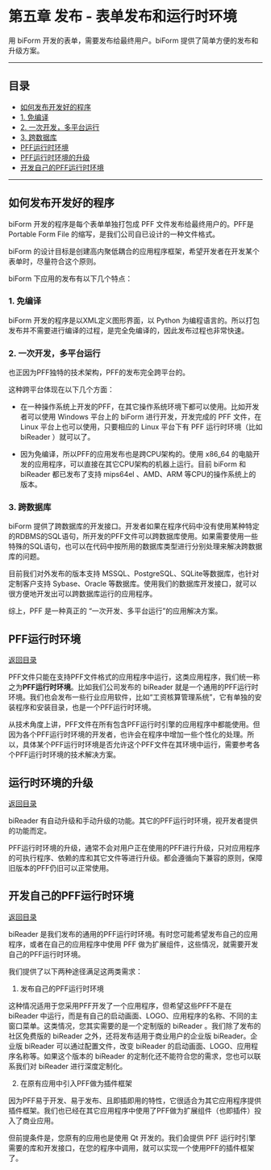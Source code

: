 # 第五章 发布 - 表单发布和运行时环境

用 biForm 开发的表单，需要发布给最终用户。biForm 提供了简单方便的发布和升级方案。

---

<h2 id="category">目录</h2>

- [如何发布开发好的程序](#如何发布开发好的程序)
 - [1. 免编译](#_1-免编译)
 - [2. 一次开发，多平台运行](#_2-一次开发，多平台运行)
 - [3. 跨数据库](#_3-跨数据库)
- [PFF运行时环境](#PFF运行时环境)
- [PFF运行时环境的升级](#PFF运行时环境的升级)
- [开发自己的PFF运行时环境](#开发自己的PFF运行时环境)

---

## 如何发布开发好的程序

biForm 开发的程序是每个表单单独打包成 PFF 文件发布给最终用户的。PFF是 Portable Form File 的缩写，是我们公司自已设计的一种文件格式。

biForm 的设计目标是创建高内聚低耦合的应用程序框架，希望开发者在开发某个表单时，尽量符合这个原则。

biForm 下应用的发布有以下几个特点：

### 1. 免编译

biForm 开发的程序是以XML定义图形界面，以 Python 为编程语言的。所以打包发布并不需要进行编译的过程，是完全免编译的，因此发布过程也非常快速。

### 2. 一次开发，多平台运行

也正因为PFF独特的技术架构，PFF的发布完全跨平台的。

这种跨平台体现在以下几个方面：

- 在一种操作系统上开发的PFF，在其它操作系统环境下都可以使用。比如开发者可以使用 Windows 平台上的 biForm 进行开发，开发完成的 PFF 文件，在 Linux 平台上也可以使用，只要相应的 Linux 平台下有 PFF 运行时环境（比如 biReader ）就可以了。

- 因为免编译，所以PFF的应用发布也是跨CPU架构的。使用 x86_64 的电脑开发的应用程序，可以直接在其它CPU架构的机器上运行。目前 biForm 和 biReader 都已发布了支持 mips64el 、AMD、ARM 等CPU的操作系统上的版本。

### 3. 跨数据库

biForm 提供了跨数据库的开发接口。开发者如果在程序代码中没有使用某种特定的RDBMS的SQL语句，所开发的PFF文件可以跨数据库使用。如果需要使用一些特殊的SQL语句，也可以在代码中按所用的数据库类型进行分别处理来解决跨数据库的问题。

目前我们对外发布的版本支持 MSSQL、PostgreSQL、SQLite等数据库，也针对定制客户支持 Sybase、Oracle 等数据库。使用我们的数据库开发接口，就可以很方便地开发出可以跨数据库运行的应用程序。

综上，PFF 是一种真正的 “一次开发、多平台运行”的应用解决方案。

## PFF运行时环境

[返回目录](#category)

PFF文件只能在支持PFF文件格式的应用程序中运行，这类应用程序，我们统一称之为**PFF运行时环境**。比如我们公司发布的 biReader 就是一个通用的PFF运行时环境。我们也会发布一些行业应用软件，比如“工资核算管理系统”，它有单独的安装程序和安装目录，也是一个PFF运行时环境。

从技术角度上讲，PFF文件在所有包含PFF运行时引擎的应用程序中都能使用。但因为各个PFF运行时环境的开发者，也许会在程序中增加一些个性化的处理。所以，具体某个PFF运行时环境是否允许这个PFF文件在其环境中运行，需要参考各个PFF运行时环境的技术解决方案。


## 运行时环境的升级

[返回目录](#category)

biReader 有自动升级和手动升级的功能。其它的PFF运行时环境，视开发者提供的功能而定。

PFF运行时环境的升级，通常不会对用户正在使用的PFF进行升级，只对应用程序的可执行程序、依赖的库和其它文件等进行升级。都会遵循向下兼容的原则，保障旧版本的PFF仍旧可以正常使用。

## 开发自己的PFF运行时环境

[返回目录](#category)

biReader 是我们发布的通用的PFF运行时环境。有时您可能希望发布自己的应用程序，或者在自己的应用程序中使用 PFF 做为扩展组件，这些情况，就需要开发自己的PFF运行时环境。

我们提供了以下两种途径满足这两类需求：

1. 发布自己的PFF运行时环境

这种情况适用于您采用PFF开发了一个应用程序，但希望这些PFF不是在 biReader 中运行，而是有自己的启动画面、LOGO、应用程序的名称、不同的主窗口菜单。这类情况，您其实需要的是一个定制版的 biReader 。我们除了发布的社区免费版的 biReader 之外，还将发布适用于商业用户的企业版 biReader。企业版 biReader 可以通过配置文件，改变 biReader 的启动画面、LOGO、应用程序名称等。如果这个版本的 biReader 的定制化还不能符合您的需求，您也可以联系我们对 biReader 进行深度定制化。

2. 在原有应用中引入PFF做为插件框架

因为PFF易于开发、易于发布、且即插即用的特性，它很适合为其它应用程序提供插件框架。我们也已经在其它应用程序中使用了PFF做为扩展组件（也即插件）投入了商业应用。

但前提条件是，您原有的应用也是使用 Qt 开发的。我们会提供 PFF 运行时引擎需要的库和开发接口，在您的程序中调用，就可以实现一个使用PFF的插件框架了。
